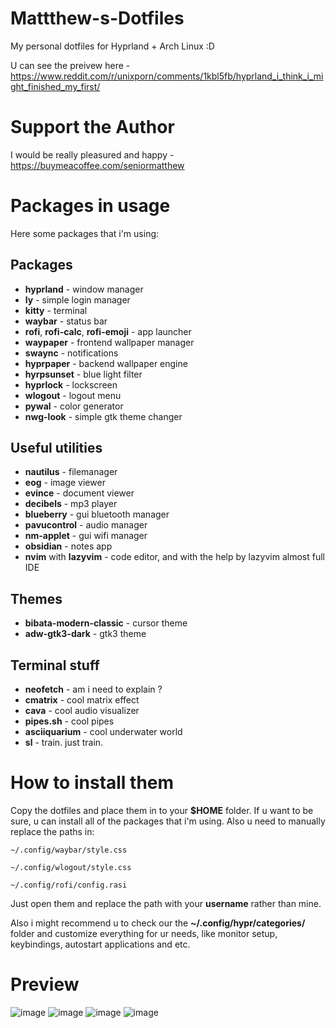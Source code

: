 # Mattthew-s-Dotfiles
My personal dotfiles for Hyprland + Arch Linux :D

U can see the preivew here - https://www.reddit.com/r/unixporn/comments/1kbl5fb/hyprland_i_think_i_might_finished_my_first/

# Support the Author
I would be really pleasured and happy - https://buymeacoffee.com/seniormatthew
# Packages in usage
Here some packages that i'm using:
## Packages
- **hyprland** - window manager
- **ly** - simple login manager
- **kitty** - terminal
- **waybar** - status bar
- **rofi**, **rofi-calc**, **rofi-emoji** - app launcher
- **waypaper** - frontend wallpaper manager
- **swaync** - notifications
- **hyprpaper** - backend wallpaper engine
- **hyrpsunset** - blue light filter
- **hyprlock** - lockscreen
- **wlogout** - logout menu
- **pywal** - color generator
- **nwg-look** - simple gtk theme changer

## Useful utilities
- **nautilus** - filemanager
- **eog** - image viewer
- **evince** - document viewer
- **decibels** - mp3 player
- **blueberry** - gui bluetooth manager
- **pavucontrol** - audio manager
- **nm-applet** - gui wifi manager
- **obsidian** - notes app
- **nvim** with **lazyvim** - code editor, and with the help by lazyvim almost full IDE

## Themes
- **bibata-modern-classic** - cursor theme
- **adw-gtk3-dark** - gtk3 theme

## Terminal stuff
- **neofetch** - am i need to explain ?
- **cmatrix** - cool matrix effect
- **cava** - cool audio visualizer
- **pipes.sh** - cool pipes
- **asciiquarium** - cool underwater world
- **sl** - train. just train.

# How to install them
Copy the dotfiles and place them in to your **$HOME** folder. If u want to be sure, u can install all of the packages that i'm using.
Also u need to manually replace the paths in:
```
~/.config/waybar/style.css
```
```
~/.config/wlogout/style.css
```
```
~/.config/rofi/config.rasi
```
Just open them and replace the path with your **username** rather than mine.

Also i might recommend u to check our the **~/.config/hypr/categories/** folder and customize everything for ur needs, like monitor setup, keybindings, autostart applications and etc. 

# Preview
![image](https://github.com/user-attachments/assets/18e38231-4461-4f00-a6cd-78b997f86079)
![image](https://github.com/user-attachments/assets/edd56eb4-9ee7-4cbb-8e42-1037a2878de4)
![image](https://github.com/user-attachments/assets/4bb426da-0441-4830-9c7c-7728918a7536)
![image](https://github.com/user-attachments/assets/4ca579ac-2088-4b10-8b8f-bef411412cdc)


